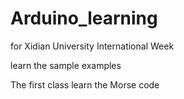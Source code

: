 # Arduino_learning
for Xidian University  International Week

learn the sample examples

The first class learn the Morse code

